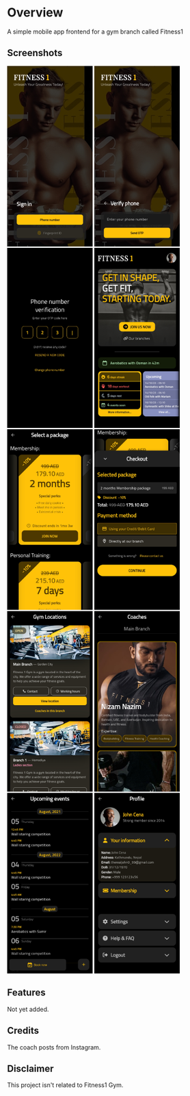 # Overview

A simple mobile app frontend for a gym branch called Fitness1

## Screenshots

<img 
  src="./github/screenshots/Screenshot_20231012_1.jpg" 
  width=200 
  alt="Screenshot"
/>
<img 
  src="./github/screenshots/Screenshot_20231012_2.jpg" 
  width=200 
  alt="Screenshot"
/>
<img 
  src="./github/screenshots/Screenshot_20231012_3.jpg" 
  width=200 
  alt="Screenshot"
/>
<img 
  src="./github/screenshots/Screenshot_20231012_4.jpg" 
  width=200 
  alt="Screenshot"
/>
<img 
  src="./github/screenshots/Screenshot_20231012_5.jpg" 
  width=200 
  alt="Screenshot"
/>
<img 
  src="./github/screenshots/Screenshot_20231012_6.jpg" 
  width=200 
  alt="Screenshot"
/>
<img 
  src="./github/screenshots/Screenshot_20231012_7.jpg" 
  width=200 
  alt="Screenshot"
/>
<img 
  src="./github/screenshots/Screenshot_20231012_8.jpg" 
  width=200 
  alt="Screenshot"
/>
<img 
  src="./github/screenshots/Screenshot_20231012_9.jpg" 
  width=200 
  alt="Screenshot"
/>
<img 
  src="./github/screenshots/Screenshot_20231012_10.jpg" 
  width=200 
  alt="Screenshot"
/>

## Features

Not yet added.

## Credits

The coach posts from Instagram.

## Disclaimer

This project isn't related to Fitness1 Gym.
